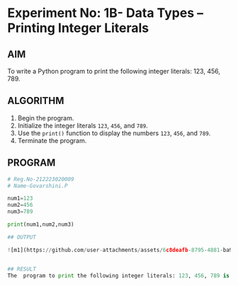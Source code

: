 # Experiment No: 1B- Data Types – Printing Integer Literals

## AIM  
To write a Python program to print the following integer literals: 123, 456, 789.

## ALGORITHM  
1. Begin the program.  
2. Initialize the integer literals `123`, `456`, and `789`.  
3. Use the `print()` function to display the numbers `123`, `456`, and `789`.  
4. Terminate the program.

## PROGRAM
```python
# Reg.No-212223020009
# Name-Govarshini.P

num1=123
num2=456
num3=789

print(num1,num2,num3)

## OUTPUT

![m1](https://github.com/user-attachments/assets/6c8deafb-8795-4881-ba9a-74c28c715ec8)


## RESULT
The  program to print the following integer literals: 123, 456, 789 is verified.

